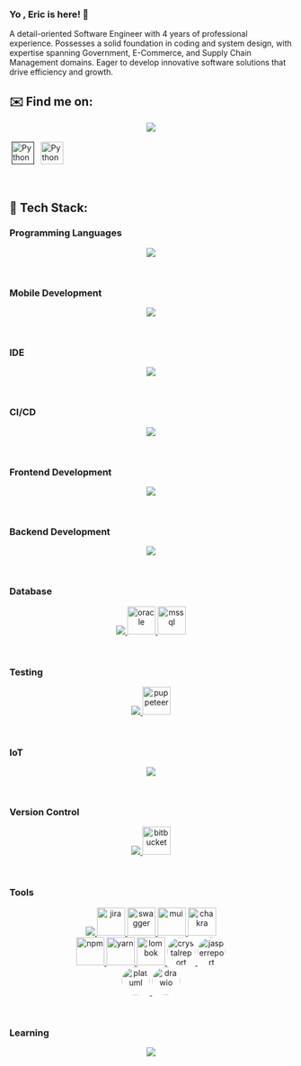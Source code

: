 
### Yo , Eric is here! 👋

A detail-oriented Software Engineer with 4 years of professional experience. Possesses a solid foundation in coding and system design, with expertise spanning Government, E-Commerce, and Supply Chain Management domains. Eager to develop innovative software solutions that drive efficiency and growth.

## ✉️ Find me on:
<p style="text-align: center;">
    <a href="https://sg.linkedin.com/in/pang-zhen-tong-8437b8207">
     <img src="https://skillicons.dev/icons?i=linkedin&perline=5" />
  </a>
  
  <a href="" target="_blank" rel="noopener noreferrer"> <img src="https://cdn.jsdelivr.net/npm/simple-icons@v3/icons/linkedin.svg" alt="Python" height="40" style="vertical-align:top; margin:4px"></a>
  <a href="mailto:erictong1@protonmail.com"> <img src="https://cdn.jsdelivr.net/npm/simple-icons@v3/icons/gmail.svg" alt="Python" height="40" style="vertical-align:top; margin:4px"></a>
</p>

<br />

## 🧰 Tech Stack:

### Programming Languages
<p style="text-align: center;">
  <a href="https://skillicons.dev">
    <img src="https://skillicons.dev/icons?i=java,js,ts&perline=5" />
  </a>
</p>

<br/>
 
### Mobile Development
<p style="text-align: center;">
  <a href="https://skillicons.dev">
     <img src="https://skillicons.dev/icons?i=flutter,react&perline=5" />
  </a>
</p>

<br/>

### IDE
<p style="text-align: center;">
  <img src="https://skillicons.dev/icons?i=idea,vscode,androidstudio&perline=5" />
</p>

<br/>

### CI/CD
<p style="text-align: center;">
  <a href="https://skillicons.dev">
    <img src="https://skillicons.dev/icons?i=jenkins,docker,ansible&perline=5" />
  </a>
</p>

<br/>

### Frontend Development
<p style="text-align: center;">
  <a href="https://skillicons.dev">
     <img src="https://skillicons.dev/icons?i=react,angular,nextjs,html,css&perline=5" />
  </a>
</p>

<br/>

### Backend Development
<p style="text-align: center;">
  <a href="https://skillicons.dev">
    <img src="https://skillicons.dev/icons?i=spring,nodejs,express,maven,hibernate,prisma,&perline=5" />
  </a>
</p>

<br/>

### Database
<p style="text-align: center;">
  <a href="https://skillicons.dev">
    <img src="https://skillicons.dev/icons?i=mysql,mongodb,redis&perline=5" />
    <img src="https://user-images.githubusercontent.com/25181517/117208736-bdedc080-adf5-11eb-912f-61c7d43705f6.png"  alt="oracle" width="50"/>
    <img src="https://user-images.githubusercontent.com/25181517/183911544-95ad6ba7-09bf-4040-ac44-0adafedb9616.png"  alt="mssql" width="50"/>
  </a>
</p>

<br/>

### Testing
<p style="text-align: center;">
  <a href="https://skillicons.dev">
    <img src="https://skillicons.dev/icons?i=postman,selenium&perline=5" />
    <img src="https://github.com/marwin1991/profile-technology-icons/assets/136815194/ab742751-b55b-43d7-8f49-9a67e293f67c"  alt="puppeteer" width="50"/>
  </a>
</p>

<br/>

### IoT
<p style="text-align: center;">
  <a href="https://skillicons.dev">
    <img src="https://skillicons.dev/icons?i=raspberrypi&perline=5" />
  </a>
</p>

<br/>

### Version Control
<p style="text-align: center;">
  <a href="https://skillicons.dev">
    <img src="https://skillicons.dev/icons?i=git,github,gitlab&perline=5" />
    <img src="https://user-images.githubusercontent.com/25181517/192108374-8da61ba1-99ec-41d7-80b8-fb2f7c0a4948.png"  alt="bitbucket" width="50"/>
  </a>
</p>

<br/>


### Tools
<p style="text-align: center;">
  <a href="https://skillicons.dev">
    <img src="https://skillicons.dev/icons?i=md&perline=5" />
    <img src="https://user-images.githubusercontent.com/25181517/183912952-83784e94-629d-4c34-a961-ae2ae795b662.png"  alt="jira" width="50"/>
    <img src="https://user-images.githubusercontent.com/25181517/186711335-a3729606-5a78-4496-9a36-06efcc74f800.png"  alt="swagger" width="50"/>
    <img src="https://user-images.githubusercontent.com/25181517/189716630-fe6c084c-6c66-43af-aa49-64c8aea4a5c2.png"  alt="mui" width="50"/>
    <img src="https://user-images.githubusercontent.com/25181517/190887639-d0ba4ec9-ddbe-45dd-bea1-4db83846503e.png"  alt="chakra" width="50"/>
    <br/>
    <img src="https://user-images.githubusercontent.com/25181517/121401671-49102800-c959-11eb-9f6f-74d49a5e1774.png"  alt="npm" width="50"/>
    <img src="https://user-images.githubusercontent.com/25181517/183049794-a3dfaddd-22ee-4ffe-b0b4-549ccd4879f9.png"  alt="yarn" width="50"/>
    <img src="https://user-images.githubusercontent.com/25181517/190229463-87fa862f-ccf0-48da-8023-940d287df610.png"  alt="lombok" width="50"/>
    <img src="https://www.pngkit.com/png/detail/208-2088717_crystal-reports-hosting-crystal-reports-logo-png.png"  alt="crystalreport" width="50"
    style="border-radius: 50%;"/>
    <img src="https://yt3.googleusercontent.com/3vRJFmUF7tlJ81TFrmgcDSR0Xm4I_gCZMyf_FUx0qs6FEnG2gnn4VlvfrBTY6XYhywMuNDAa_g=s900-c-k-c0x00ffffff-no-rj"  alt="jasperreport" 
    width="50"
    style="border-radius: 50%;"/>
    <br/>
    <img src="https://static-00.iconduck.com/assets.00/file-type-plantuml-icon-2048x1939-of9weajh.png"  alt="platuml"
     width="50"
    style="border-radius: 50%;"/>
    <img src="https://static-00.iconduck.com/assets.00/file-type-drawio-icon-2048x2048-dxjfklgq.png"  alt="drawio"  width="50"
    style="border-radius: 50%;"/>
  </a>
</p>

<br/>


### Learning
<p style="text-align: center;">
  <a href="https://skillicons.dev">
    <img src="https://skillicons.dev/icons?i=aws,kafka,go,dartF&perline=5" />
  </a>
</p>
